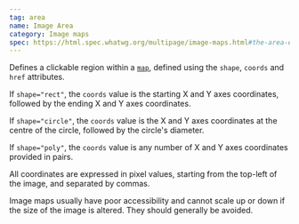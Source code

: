 ```yaml
---
tag: area
name: Image Area
category: Image maps
spec: https://html.spec.whatwg.org/multipage/image-maps.html#the-area-element
---
```


Defines a clickable region within a [`map`](#map), defined using the `shape`, `coords` and `href` attributes.

If `shape="rect"`, the `coords` value is the starting X and Y axes coordinates, followed by the ending X and Y axes coordinates.

If `shape="circle"`, the `coords` value is the X and Y axes coordinates at the centre of the circle, followed by the circle's diameter.

If `shape="poly"`, the `coords` value is any number of X and Y axes coordinates provided in pairs.

All coordinates are expressed in pixel values, starting from the top-left of the image, and separated by commas.

Image maps usually have poor accessibility and cannot scale up or down if the size of the image is altered. They should generally be avoided.
